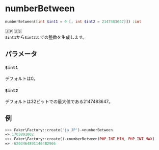 # numberBetween
```php
numberBetween([int $int1 = 0 [, int $int2 = 2147483647]]) :int
```
:jp: :us:  
`$int1`から`$int2`までの整数を生成します。  

## パラメータ
### `$int1`
デフォルトは0。

### `$int2`
デフォルトは32ビットでの最大値である2147483647。

## 例
```php
>>> Faker\Factory::create('ja_JP')->numberBetween
=> 1705891002
>>> Faker\Factory::create()->numberBetween(PHP_INT_MIN, PHP_INT_MAX)
=> -6203464891146482966
```
